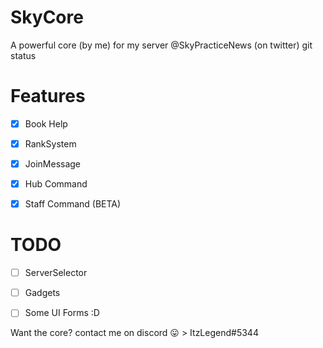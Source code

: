 # SkyCore
A powerful core (by me) for my server @SkyPracticeNews (on twitter)   git status

# Features

- [x] Book Help

- [x] RankSystem

- [x] JoinMessage

- [x] Hub Command

- [x] Staff Command (BETA)

# TODO

- [ ] ServerSelector

- [ ] Gadgets

- [ ] Some UI Forms :D

Want the core? contact me on discord :stuck_out_tongue: > ItzLegend#5344
